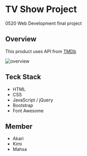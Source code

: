 # TV Show Project
0520 Web Development final project

## Overview
This product uses API from [TMDb](https://www.themoviedb.org/)

![overview](https://user-images.githubusercontent.com/64046039/98461209-333a4a80-215f-11eb-8e16-fb12f1e684ca.png)


## Teck Stack
* HTML
* CSS
* JavaScript / jQuery
* Bootstrap
* Font Awesome

## Member
* Akari
* Kimi
* Mahsa
